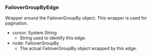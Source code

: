 ### FailoverGroupByEdge
Wrapper around the FailoverGroupBy object. This wrapper is used for pagination.

- cursor: System.String
  - String used to identify this edge.
- node: FailoverGroupBy
  - The actual FailoverGroupBy object wrapped by this edge.
